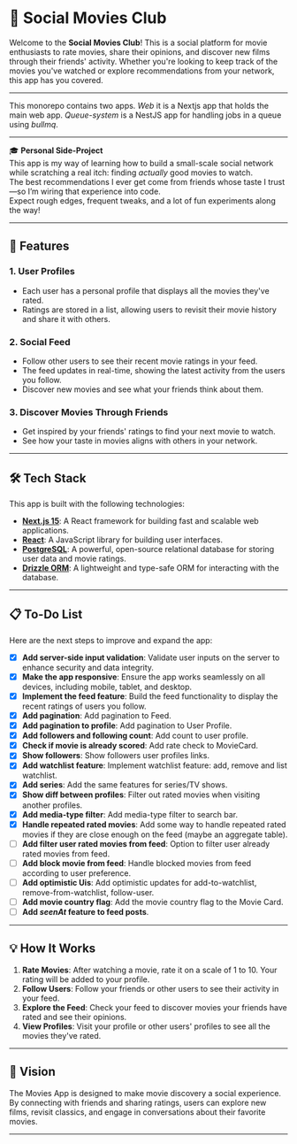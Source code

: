 # 🎥 Social Movies Club

Welcome to the **Social Movies Club**! This is a social platform for movie enthusiasts to rate movies, share their opinions, and discover new films through their friends' activity. Whether you're looking to keep track of the movies you've watched or explore recommendations from your network, this app has you covered.

---

This monorepo contains two apps. _Web_ it is a Nextjs app that holds the main web app. _Queue-system_ is a NestJS app for handling jobs in a queue using _bullmq_.

---

🎓 **Personal Side-Project**  
This app is my way of learning how to build a small-scale social network while scratching a real itch: finding _actually_ good movies to watch.  
The best recommendations I ever get come from friends whose taste I trust—so I’m wiring that experience into code.  
Expect rough edges, frequent tweaks, and a lot of fun experiments along the way!

---

## 🚀 Features

### 1. **User Profiles**

- Each user has a personal profile that displays all the movies they've rated.
- Ratings are stored in a list, allowing users to revisit their movie history and share it with others.

### 2. **Social Feed**

- Follow other users to see their recent movie ratings in your feed.
- The feed updates in real-time, showing the latest activity from the users you follow.
- Discover new movies and see what your friends think about them.

### 3. **Discover Movies Through Friends**

- Get inspired by your friends' ratings to find your next movie to watch.
- See how your taste in movies aligns with others in your network.

---

## 🛠️ Tech Stack

This app is built with the following technologies:

- **[Next.js 15](https://nextjs.org/)**: A React framework for building fast and scalable web applications.
- **[React](https://reactjs.org/)**: A JavaScript library for building user interfaces.
- **[PostgreSQL](https://www.postgresql.org/)**: A powerful, open-source relational database for storing user data and movie ratings.
- **[Drizzle ORM](https://orm.drizzle.team/)**: A lightweight and type-safe ORM for interacting with the database.

---

## 📋 To-Do List

Here are the next steps to improve and expand the app:

- [x] **Add server-side input validation**: Validate user inputs on the server to enhance security and data integrity.
- [x] **Make the app responsive**: Ensure the app works seamlessly on all devices, including mobile, tablet, and desktop.
- [x] **Implement the feed feature**: Build the feed functionality to display the recent ratings of users you follow.
- [x] **Add pagination**: Add pagination to Feed.
- [x] **Add pagination to profile**: Add pagination to User Profile.
- [x] **Add followers and following count**: Add count to user profile.
- [x] **Check if movie is already scored**: Add rate check to MovieCard.
- [x] **Show followers**: Show followers user profiles links.
- [x] **Add watchlist feature**: Implement watchlist feature: add, remove and list watchlist.
- [x] **Add series**: Add the same features for series/TV shows.
- [x] **Show diff between profiles**: Filter out rated movies when visiting another profiles.
- [x] **Add media-type filter**: Add media-type filter to search bar.
- [x] **Handle repeated rated movies**: Add some way to handle repeated rated movies if they are close enough on the feed (maybe an aggregate table).
- [ ] **Add filter user rated movies from feed**: Option to filter user already rated movies from feed.
- [ ] **Add block movie from feed**: Handle blocked movies from feed according to user preference.
- [ ] **Add optimistic Uis**: Add optimistic updates for add-to-watchlist, remove-from-watchlist, follow-user.
- [ ] **Add movie country flag**: Add the movie country flag to the Movie Card.
- [ ] **Add _seenAt_ feature to feed posts**.

---

## 💡 How It Works

1. **Rate Movies**: After watching a movie, rate it on a scale of 1 to 10. Your rating will be added to your profile.
2. **Follow Users**: Follow your friends or other users to see their activity in your feed.
3. **Explore the Feed**: Check your feed to discover movies your friends have rated and see their opinions.
4. **View Profiles**: Visit your profile or other users' profiles to see all the movies they've rated.

---

## 🎯 Vision

The Movies App is designed to make movie discovery a social experience. By connecting with friends and sharing ratings, users can explore new films, revisit classics, and engage in conversations about their favorite movies.

---
